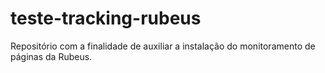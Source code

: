 # teste-tracking-rubeus
Repositório com a finalidade de auxiliar a instalação do monitoramento de páginas da Rubeus.
